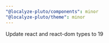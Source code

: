 ```yaml
---
"@localyze-pluto/components": minor
"@localyze-pluto/theme": minor
---
```


Update react and react-dom types to 19
